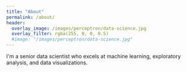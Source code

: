 ```yaml
---
title: "About"
permalink: /about/
header:
  overlay_image: /images/perceptron/data-science.jpg
  overlay_filter: rgba(255, 0, 0, 0.5)
  #image: "/images/perceptron/data-science.jpg"
---
```


I'm a senior data scientist who excels at machine learning, exploratory analysis, and data visualizations.
